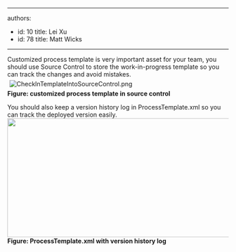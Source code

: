 

---
authors:
  - id: 10
    title: Lei Xu
  - id: 78
    title: Matt Wicks
---




<span class='intro'> <p class="MsoListParagraph">​Customized process template is very
important asset for your team, you should use Source Control to store the
work-in-progress template so you can track the changes and avoid mistakes.&#160;<br><img src="/PublishingImages/CheckInTemplateIntoSourceControl.png" alt="CheckInTemplateIntoSourceControl.png" class="ssw-rteStyle-ImageArea" style="margin&#58;5px;" /><br><span style="font-weight&#58;bold;">Figure&#58; customized process template in source control​</span>
</p> </span>

​You should also keep a version history log in
ProcessTemplate.xml so you can track the deployed version easily.<img width="628" height="271" src="/PublishingImages/KeepHistoryForTemplate.png" class="ssw-rteStyle-ImageArea" alt="" /><br><b>Figure&#58; ProcessTemplate.xml with version history log&#160;</b>


